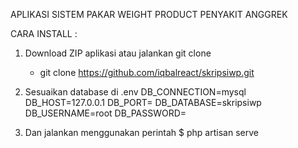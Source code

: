 APLIKASI SISTEM PAKAR WEIGHT PRODUCT PENYAKIT ANGGREK

CARA INSTALL :

1. Download ZIP aplikasi atau jalankan git clone
    - git clone https://github.com/iqbalreact/skripsiwp.git
    
2. Sesuaikan database di .env
    DB_CONNECTION=mysql
    DB_HOST=127.0.0.1
    DB_PORT=
    DB_DATABASE=skripsiwp
    DB_USERNAME=root
    DB_PASSWORD=
    
3. Dan jalankan menggunakan perintah
    $ php artisan serve
